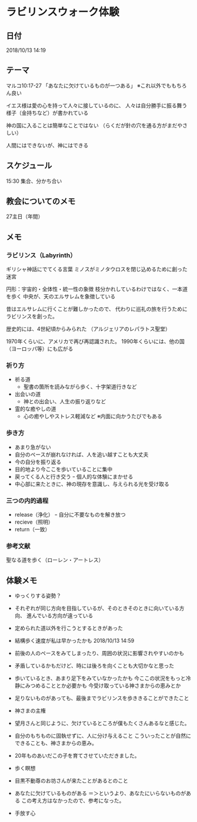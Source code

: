 ﻿# ラビリンスウォーク体験

## 日付
2018/10/13 14:19

## テーマ
マルコ10:17-27
「あなたに欠けているものが一つある」
※これ以外でももちろん良い

イエス様は愛の心を持って人々に接しているのに、
人々は自分勝手に振る舞う様子（金持ちなど）が書かれている

神の国に入ることは簡単なことではない
（らくだが針の穴を通る方がまだやさしい）

人間にはできないが、神にはできる

## スケジュール
15:30
集合、分かち合い

## 教会についてのメモ
27主日（年間）

## メモ
### ラビリンス（Labyrinth）
ギリシャ神話にでてくる言葉
ミノスがミノタウロスを閉じ込めるために創った迷宮

円形：宇宙的・全体性・統一性の象徴
枝分かれしているわけではなく、一本道を歩く
中央が、天のエルサレムを象徴している

昔はエルサレムに行くことが難しかったので、
代わりに巡礼の旅を行うためにラビリンスを創った。

歴史的には、4世紀頃からみられた
（アルジェリアのレパラトス聖堂）

1970年くらいに、アメリカで再び再認識された。
1990年くらいには、他の国（ヨーロッパ等）にも広がる

### 祈り方
- 祈る道
  - 聖書の箇所を読みながら歩く、十字架道行きなど
- 出会いの道
  - 神との出会い、人生の振り返りなど
- 霊的な癒やしの道
  - 心の癒やしやストレス軽減など
※内面に向かうたびでもある

### 歩き方
- あまり急がない
- 自分のペースが崩れなければ、人を追い越すことも大丈夫
- 今の自分を振り返る
- 目的地より今ここを歩いていることに集中
- 戻ってくる人と行き交う
ｰ 個人的な体験にまかせる
- 中心部に来たときに、神の現存を意識し、与えられる光を受け取る

### 三つの内的過程
- release（浄化）
  ｰ 自分に不要なものを解き放つ
- recieve（照明）
- return（一致）

### 参考文献
聖なる道を歩く（ローレン・アートレス）

## 体験メモ
- ゆっくりする姿勢？
- それぞれが同じ方向を目指しているが、そのときそのときに向いている方向、
進んでいる方向が違っている
- 定められた道以外を行こうとするときがあった
- 結構歩く速度が私は早かったかも
2018/10/13 14:59
- 前後の人のペースをみてしまったり、周囲の状況に影響されやすいのかも
- 矛盾しているかもだけど、時には後ろを向くことも大切かなと思った
- 歩いているとき、あまり足下をみていなかったかも
今ここの状況をもっと冷静にみつめることとか必要かも
今受け取っている神さまからの恵みとか
- 足りないものがあっても、最後までラビリンスを歩ききることができたこと

- 神さまの主権
- 望月さんと同じように、欠けているところが僕もたくさんあるなと感じた。
- 自分のもちものに固執せずに、人に分け与えること
こういったことが自然にできることも、神さまからの恵み。
- 20年ものあいだこの子を育てさせていただきました。
- 歩く瞑想
- 目黒不動尊のお坊さんが来たことがあるとのこと

- あなたに欠けているものがある
＝＞というより、あなたにいらないものがある
この考え方はなかったので、参考になった。
- 手放す心
